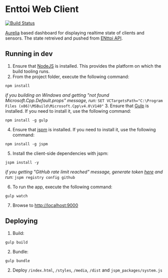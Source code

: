 # Enttoi Web Client 

[![Build Status](https://travis-ci.org/Enttoi/enttoi-ui-web.svg)](https://travis-ci.org/Enttoi/enttoi-ui-web)

[Aurelia](https://github.com/aurelia) based dashboard for displaying realtime state of clients and sensors. The state retreived and pushed from [ENttoi API](https://github.com/Enttoi/enttoi-api). 

## Running in dev

1. Ensure that [NodeJS](http://nodejs.org/) is installed. This provides the platform on which the build tooling runs.
2. From the project folder, execute the following command:

  ```shell
  npm install
  ```
  *if you building on Windows and getting "not found Microsoft.Cpp.Default.props" message, run:* `SET VCTargetsPath="C:\Program Files (x86)\MSBuild\Microsoft.Cpp\v4.0\V140"`
3. Ensure that [Gulp](http://gulpjs.com/) is installed. If you need to install it, use the following command:

  ```shell
  npm install -g gulp
  ```
4. Ensure that [jspm](http://jspm.io/) is installed. If you need to install it, use the following command:

  ```shell
  npm install -g jspm
  ```
5. Install the client-side dependencies with jspm:

  ```shell
  jspm install -y
  ```
  *if you getting "GitHub rate limit reached" message, generate token [here](https://github.com/settings/tokens) and run:* `jspm registry config github`
  
6. To run the app, execute the following command:

  ```shell
  gulp watch
  ```
7. Browse to [http://localhost:9000](http://localhost:9000)
  
## Deploying

1. Build:

  ```shell
  gulp build
  ```
2. Bundle:

  ```shell
  gulp bundle
  ```
2. Deploy `/index.html`, `/styles`, `/media`, `/dist` and `jspm_packages/system.js`
